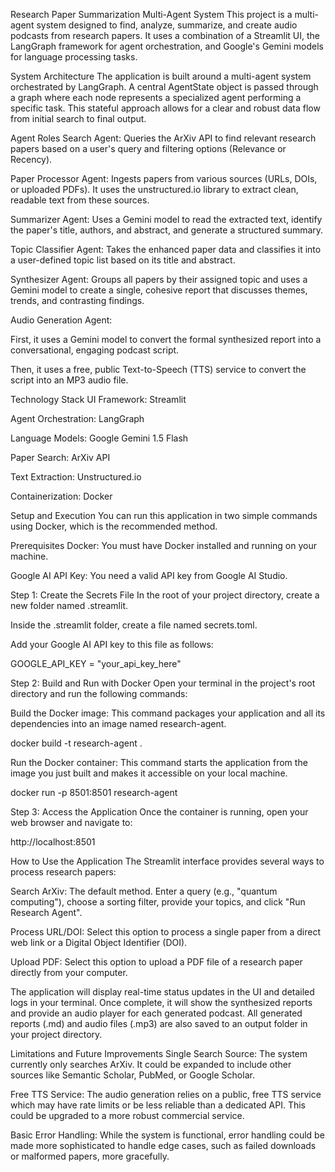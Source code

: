 Research Paper Summarization Multi-Agent System
This project is a multi-agent system designed to find, analyze, summarize, and create audio podcasts from research papers. It uses a combination of a Streamlit UI, the LangGraph framework for agent orchestration, and Google's Gemini models for language processing tasks.

System Architecture
The application is built around a multi-agent system orchestrated by LangGraph. A central AgentState object is passed through a graph where each node represents a specialized agent performing a specific task. This stateful approach allows for a clear and robust data flow from initial search to final output.

Agent Roles
Search Agent: Queries the ArXiv API to find relevant research papers based on a user's query and filtering options (Relevance or Recency).

Paper Processor Agent: Ingests papers from various sources (URLs, DOIs, or uploaded PDFs). It uses the unstructured.io library to extract clean, readable text from these sources.

Summarizer Agent: Uses a Gemini model to read the extracted text, identify the paper's title, authors, and abstract, and generate a structured summary.

Topic Classifier Agent: Takes the enhanced paper data and classifies it into a user-defined topic list based on its title and abstract.

Synthesizer Agent: Groups all papers by their assigned topic and uses a Gemini model to create a single, cohesive report that discusses themes, trends, and contrasting findings.

Audio Generation Agent:

First, it uses a Gemini model to convert the formal synthesized report into a conversational, engaging podcast script.

Then, it uses a free, public Text-to-Speech (TTS) service to convert the script into an MP3 audio file.

Technology Stack
UI Framework: Streamlit

Agent Orchestration: LangGraph

Language Models: Google Gemini 1.5 Flash

Paper Search: ArXiv API

Text Extraction: Unstructured.io

Containerization: Docker

Setup and Execution
You can run this application in two simple commands using Docker, which is the recommended method.

Prerequisites
Docker: You must have Docker installed and running on your machine.

Google AI API Key: You need a valid API key from Google AI Studio.

Step 1: Create the Secrets File
In the root of your project directory, create a new folder named .streamlit.

Inside the .streamlit folder, create a file named secrets.toml.

Add your Google AI API key to this file as follows:

GOOGLE_API_KEY = "your_api_key_here"

Step 2: Build and Run with Docker
Open your terminal in the project's root directory and run the following commands:

Build the Docker image: This command packages your application and all its dependencies into an image named research-agent.

docker build -t research-agent .

Run the Docker container: This command starts the application from the image you just built and makes it accessible on your local machine.

docker run -p 8501:8501 research-agent

Step 3: Access the Application
Once the container is running, open your web browser and navigate to:

http://localhost:8501

How to Use the Application
The Streamlit interface provides several ways to process research papers:

Search ArXiv: The default method. Enter a query (e.g., "quantum computing"), choose a sorting filter, provide your topics, and click "Run Research Agent".

Process URL/DOI: Select this option to process a single paper from a direct web link or a Digital Object Identifier (DOI).

Upload PDF: Select this option to upload a PDF file of a research paper directly from your computer.

The application will display real-time status updates in the UI and detailed logs in your terminal. Once complete, it will show the synthesized reports and provide an audio player for each generated podcast. All generated reports (.md) and audio files (.mp3) are also saved to an output folder in your project directory.

Limitations and Future Improvements
Single Search Source: The system currently only searches ArXiv. It could be expanded to include other sources like Semantic Scholar, PubMed, or Google Scholar.

Free TTS Service: The audio generation relies on a public, free TTS service which may have rate limits or be less reliable than a dedicated API. This could be upgraded to a more robust commercial service.

Basic Error Handling: While the system is functional, error handling could be made more sophisticated to handle edge cases, such as failed downloads or malformed papers, more gracefully.